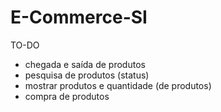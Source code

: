 # E-Commerce-SI
TO-DO
- chegada e saída de produtos
- pesquisa de produtos (status)
- mostrar produtos e quantidade (de produtos)
- compra de produtos
